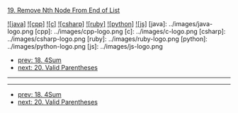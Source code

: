 [19. Remove Nth Node From End of List](https://leetcode.com/problems/remove-nth-node-from-end-of-list/)

[![java]](../java/019-remove-nth-node-from-end-of-list.md)
[![cpp]](../cpp/019-remove-nth-node-from-end-of-list.md)
[![c]](../c/019-remove-nth-node-from-end-of-list.md)
[![csharp]](../csharp/019-remove-nth-node-from-end-of-list.md)
[![ruby]](../ruby/019-remove-nth-node-from-end-of-list.md)
[![python]](../python/019-remove-nth-node-from-end-of-list.md)
[![js]](../js/019-remove-nth-node-from-end-of-list.md)
[java]: ../images/java-logo.png
[cpp]: ../images/cpp-logo.png
[c]: ../images/c-logo.png
[csharp]: ../images/csharp-logo.png
[ruby]: ../images/ruby-logo.png
[python]: ../images/python-logo.png
[js]: ../images/js-logo.png

- [prev: 18. 4Sum](018-4sum.md)
- [next: 20. Valid Parentheses](020-valid-parentheses.md)

---


---

- [prev: 18. 4Sum](018-4sum.md)
- [next: 20. Valid Parentheses](020-valid-parentheses.md)
